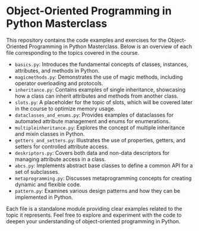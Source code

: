 # Object-Oriented Programming in Python Masterclass

This repository contains the code examples and exercises for the Object-Oriented Programming in Python Masterclass. Below is an overview of each file corresponding to the topics covered in the course.

- `basics.py`: Introduces the fundamental concepts of classes, instances, attributes, and methods in Python.
- `magicmethods.py`: Demonstrates the use of magic methods, including operator overloading and protocols.
- `inheritance.py`: Contains examples of single inheritance, showcasing how a class can inherit attributes and methods from another class.
- `slots.py`: A placeholder for the topic of slots, which will be covered later in the course to optimize memory usage.
- `dataclasses_and_enums.py`: Provides examples of dataclasses for automated attribute management and enums for enumerations.
- `multipleinheritance.py`: Explores the concept of multiple inheritance and mixin classes in Python.
- `getters_and_setters.py`: Illustrates the use of properties, getters, and setters for controlled attribute access.
- `deskriptors.py`: Covers both data and non-data descriptors for managing attribute access in a class.
- `abcs.py`: Implements abstract base classes to define a common API for a set of subclasses.
- `metaprogramming.py`: Discusses metaprogramming concepts for creating dynamic and flexible code.
- `pattern.py`: Examines various design patterns and how they can be implemented in Python.

Each file is a standalone module providing clear examples related to the topic it represents. Feel free to explore and experiment with the code to deepen your understanding of object-oriented programming in Python.
